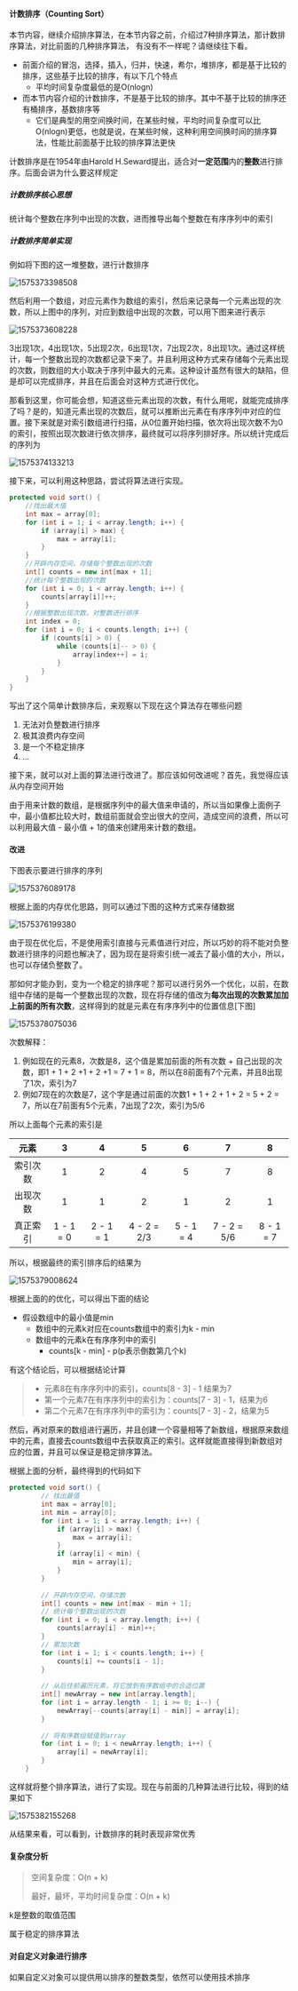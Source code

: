 #### 计数排序（Counting Sort）

本节内容，继续介绍排序算法，在本节内容之前，介绍过7种排序算法，那计数排序算法，对比前面的几种排序算法， 有没有不一样呢？请继续往下看。

- 前面介绍的冒泡，选择，插入，归并，快速，希尔，堆排序，都是基于比较的排序，这些基于比较的排序，有以下几个特点
  - 平均时间复杂度最低的是O(nlogn)
- 而本节内容介绍的计数排序，不是基于比较的排序。其中不基于比较的排序还有桶排序，基数排序等
  - 它们是典型的用空间换时间，在某些时候，平均时间复杂度可以比O(nlogn)更低，也就是说，在某些时候，这种利用空间换时间的排序算法，性能比前面基于比较的排序算法更快

计数排序是在1954年由Harold H.Seward提出，适合对**一定范围**内的**整数**进行排序。后面会讲为什么要这样规定

##### 计数排序核心思想

统计每个整数在序列中出现的次数，进而推导出每个整数在有序序列中的索引

##### 计数排序简单实现

例如将下图的这一堆整数，进行计数排序

![1575373398508](./Resource/1575373398508.png)

然后利用一个数组，对应元素作为数组的索引，然后来记录每一个元素出现的次数，所以上图中的序列，对应到数组中出现的次数，可以用下图来进行表示

![1575373608228](./Resource/1575373608228.png)

3出现1次，4出现1次，5出现2次，6出现1次，7出现2次，8出现1次。通过这样统计，每一个整数出现的次数都记录下来了。并且利用这种方式来存储每个元素出现的次数，则数组的大小取决于序列中最大的元素。这种设计虽然有很大的缺陷，但是却可以完成排序，并且在后面会对这种方式进行优化。

那看到这里，你可能会想，知道这些元素出现的次数，有什么用呢，就能完成排序了吗？是的，知道元素出现的次数后，就可以推断出元素在有序序列中对应的位置。接下来就是对索引数组进行扫描，从0位置开始扫描，依次将出现次数不为0的索引，按照出现次数进行依次排序，最终就可以将序列排好序。所以统计完成后的序列为

![1575374133213](./Resource/1575374133213.png)

接下来，可以利用这种思路，尝试将算法进行实现。

```java
protected void sort() {
    //找出最大值
    int max = array[0];
    for (int i = 1; i < array.length; i++) {
        if (array[i] > max) {
            max = array[i];
        }
    }
    //开辟内存空间，存储每个整数出现的次数
    int[] counts = new int[max + 1];
    //统计每个整数出现的次数
    for (int i = 0; i < array.length; i++) {
        counts[array[i]]++;
    }
    //根据整数出现次数，对整数进行排序
    int index = 0;
    for (int i = 0; i < counts.length; i++) {
        if (counts[i] > 0) {
            while (counts[i]-- > 0) {
                array[index++] = i;
            }
        }
    }
}
```

写出了这个简单计数排序后，来观察以下现在这个算法存在哪些问题

1. 无法对负整数进行排序
2. 极其浪费内存空间
3. 是一个不稳定排序
4. ...

接下来，就可以对上面的算法进行改进了。那应该如何改进呢？首先，我觉得应该从内存空间开始

由于用来计数的数组，是根据序列中的最大值来申请的，所以当如果像上面例子中，最小值都比较大时，数组前面就会空出很大的空间，造成空间的浪费，所以可以利用最大值 - 最小值 + 1的值来创建用来计数的数组。

#### 改进

下图表示要进行排序的序列

![1575376089178](./Resource/1575376089178.png)

根据上面的内存优化思路，则可以通过下图的这种方式来存储数据

![1575376199380](./Resource/1575376199380.png)

由于现在优化后，不是使用索引直接与元素值进行对应，所以巧妙的将不能对负整数进行排序的问题也解决了，因为现在是将索引统一减去了最小值的大小，所以，也可以存储负整数了。

那如何才能办到，变为一个稳定的排序呢？那可以进行另外一个优化，以前，在数组中存储的是每一个整数出现的次数，现在将存储的值改为**每次出现的次数累加加上前面的所有次数**，这样得到的就是元素在有序序列中的位置信息[下图]

![1575378075036](./Resource/1575378075036.png)

次数解释：

1. 例如现在的元素8，次数是8，这个值是累加前面的所有次数 + 自己出现的次数，即1 + 1 + 2 +1 + 2 +1 = 7 + 1 = 8，所以在8前面有7个元素，并且8出现了1次，索引为7
2. 例如7现在的次数是7，这个字是通过前面的次数1 + 1 + 2 + 1 + 2 = 5 + 2 = 7，所以在7前面有5个元素，7出现了2次，索引为5/6

所以上面每个元素的索引是

|   元素   |     3     |     4     |      5      |     6     |      7      |     8     |
| :------: | :-------: | :-------: | :---------: | :-------: | :---------: | :-------: |
| 索引次数 |     1     |     2     |      4      |     5     |      7      |     8     |
| 出现次数 |     1     |     1     |      2      |     1     |      2      |     1     |
| 真正索引 | 1 - 1 = 0 | 2 - 1 = 1 | 4 - 2 = 2/3 | 5 - 1 = 4 | 7 - 2 = 5/6 | 8 - 1 = 7 |

所以，根据最终的索引排序后的结果为

![1575379008624](./Resource/1575379008624.png)

根据上面的的优化，可以得出下面的结论

- 假设数组中的最小值是min
  - 数组中的元素k对应在counts数组中的索引为k - min
  - 数组中的元素k在有序序列中的索引
    - counts[k - min] - p(p表示倒数第几个k)

有这个结论后，可以根据结论计算

> - 元素8在有序序列中的索引，counts[8 - 3] - 1 结果为7
> - 第一个元素7在有序序列中的索引为：counts[7 - 3] - 1，结果为6
> - 第二个元素7在有序序列中的索引为：counts[7 - 3] - 2，结果为5

然后，再对原来的数组进行遍历，并且创建一个容量相等了新数组，根据原来数组中的元素，直接去counts数组中去获取真正的索引。这样就能直接得到新数组对应的位置，并且可以保证是稳定排序算法。

根据上面的分析，最终得到的代码如下

```java
protected void sort() {
		// 找出最值
		int max = array[0];
		int min = array[0];
		for (int i = 1; i < array.length; i++) {
			if (array[i] > max) {
				max = array[i];
			}
			if (array[i] < min) {
				min = array[i];
			}
		}
		
		// 开辟内存空间，存储次数
		int[] counts = new int[max - min + 1];
		// 统计每个整数出现的次数
		for (int i = 0; i < array.length; i++) {
			counts[array[i] - min]++;
		}
		// 累加次数
		for (int i = 1; i < counts.length; i++) {
			counts[i] += counts[i - 1];
		}
		
		// 从后往前遍历元素，将它放到有序数组中的合适位置
		int[] newArray = new int[array.length];
		for (int i = array.length - 1; i >= 0; i--) {
			newArray[--counts[array[i] - min]] = array[i];
		}
		
		// 将有序数组赋值到array
		for (int i = 0; i < newArray.length; i++) {
			array[i] = newArray[i];
		}
	}
```

这样就将整个排序算法，进行了实现。现在与前面的几种算法进行比较，得到的结果如下

![1575382155268](./Resource/1575382155268.png)

从结果来看，可以看到，计数排序的耗时表现非常优秀

#### 复杂度分析

> 空间复杂度：O(n + k)
>
> 最好，最坏，平均时间复杂度：O(n + k)

k是整数的取值范围

属于稳定的排序算法

#### 对自定义对象进行排序

如果自定义对象可以提供用以排序的整数类型，依然可以使用技术排序